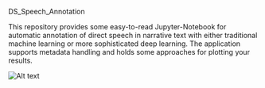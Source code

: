 DS_Speech_Annotation

This repository provides some easy-to-read Jupyter-Notebook for automatic
annotation of direct speech in narrative text with either traditional
machine learning or more sophisticated deep learning. The application
supports metadata handling and holds some approaches for plotting 
your results.



![Alt text](output/visuals/frequencyofdirectspeechdate.png.jpg?raw=true "Title")
